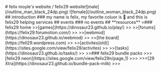<meta name = "description" content = "this is felix moyle's website / felix29 main website"> 
# felix moyle's website / felix29 website![male](/outline_man_black_24dp.png) ![female](/outline_woman_black_24dp.png)
## introduction
### my name is felix, my favorite coluor is 🔵 and this is felix29 helping services
## events
### no events
## **resources**
>### felix29 home
>>[games](https://dinosaur23.github.io/play/)
>>
>>[forums](https://felix29.forumotion.com/)
>>
>>[webmod](https://dinosaur23.github.io/webmod)
>>
>>[the board](https://fell29.wordpress.com)
>>
>>[activites(old)](https://sites.google.com/view/felix29/activites)
>>
>>[tasks](https://dinosaur23.github.io/tasks/)
>>
>>### felix29 bundle packs
>>>[felix29 neon](https://sites.google.com/view/felix29n/page_1)
>>>
>>>[29 Xtra](https://dinosaur23.github.io/bundle-pack-milk)
>>>


